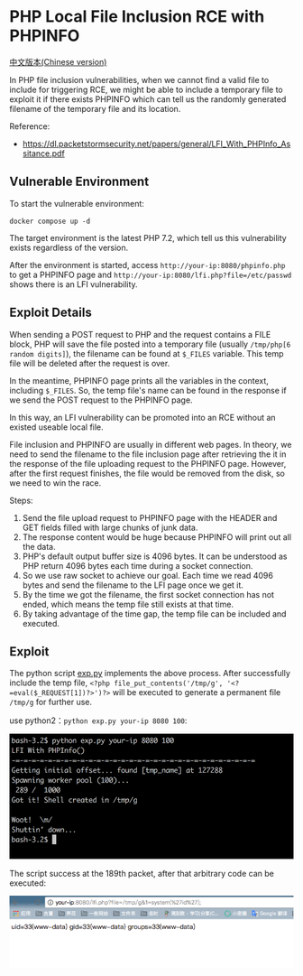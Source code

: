 # PHP Local File Inclusion RCE with PHPINFO

[中文版本(Chinese version)](README.zh-cn.md)

In PHP file inclusion vulnerabilities, when we cannot find a valid file to include for triggering RCE, we might be able to include a temporary file to exploit it if there exists PHPINFO which can tell us the randomly generated filename of the temporary file and its location.

Reference:

- https://dl.packetstormsecurity.net/papers/general/LFI_With_PHPInfo_Assitance.pdf

## Vulnerable Environment

To start the vulnerable environment:

```
docker compose up -d
```

The target environment is the latest PHP 7.2, which tell us this vulnerability exists regardless of the version.

After the environment is started, access `http://your-ip:8080/phpinfo.php` to get a PHPINFO page and `http://your-ip:8080/lfi.php?file=/etc/passwd` shows there is an LFI vulnerability.

## Exploit Details

When sending a POST request to PHP and the request contains a FILE block, PHP will save the file posted into a temporary file (usually `/tmp/php[6 random digits]`), the filename can be found at `$_FILES` variable. This temp file will be deleted after the request is over.

In the meantime, PHPINFO page prints all the variables in the context, including `$_FILES`. So, the temp file's name can be found in the response if we send the POST request to the PHPINFO page.

In this way, an LFI vulnerability can be promoted into an RCE without an existed useable local file.

File inclusion and PHPINFO are usually in different web pages. In theory, we need to send the filename to the file inclusion page after retrieving the it in the response of the file uploading request to the PHPINFO page. However, after the first request finishes, the file would be removed from the disk, so we need to win the race.

Steps:

1. Send the file upload request to PHPINFO page with the HEADER and GET fields filled with large chunks of junk data.
2. The response content would be huge because PHPINFO will print out all the data.
3. PHP's default output buffer size is 4096 bytes. It can be understood as PHP return 4096 bytes each time during a socket connection.
4. So we use raw socket to achieve our goal. Each time we read 4096 bytes and send the filename to the LFI page once we get it.
5. By the time we got the filename, the first socket connection has not ended, which means the temp file still exists at that time.
6. By taking advantage of the time gap, the temp file can be included and executed.

## Exploit

The python script [exp.py](exp.py) implements the above process. After successfully include the temp file, `<?php file_put_contents('/tmp/g', '<?=eval($_REQUEST[1])?>')?>` will be executed to generate a permanent file `/tmp/g` for further use.

use python2：`python exp.py your-ip 8080 100`:

![](1.png)

The script success at the 189th packet, after that arbitrary code can be executed:

![](2.png)

